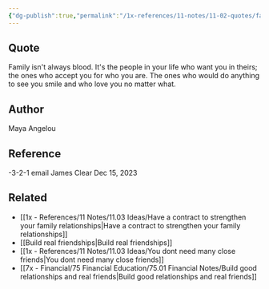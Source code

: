 ```yaml
---
{"dg-publish":true,"permalink":"/1x-references/11-notes/11-02-quotes/family-is-the-people-in-your-life-who-want-you-in-thiers-and-accept-you-for-who-you-are-maya-angelou/","title":"Family is the people in your life who want you in thiers and accept you for who you are - Maya Angelou"}
---
```



## Quote
Family isn't always blood. It's the people in your life who want you in theirs; the ones who accept you for who you are. The ones who would do anything to see you smile and who love you no matter what.

## Author
Maya Angelou

## Reference
-3-2-1 email James Clear Dec 15, 2023

## Related
- [[1x - References/11 Notes/11.03 Ideas/Have a contract to strengthen your family relationships\|Have a contract to strengthen your family relationships]]
- [[Build real friendships\|Build real friendships]]
- [[1x - References/11 Notes/11.03 Ideas/You dont need many close friends\|You dont need many close friends]]
- [[7x - Financial/75 Financial Education/75.01 Financial Notes/Build good relationships and real friends\|Build good relationships and real friends]]